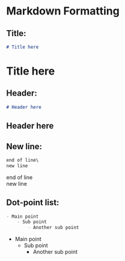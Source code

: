 # Markdown Formatting
## Title:
``` markdown
# Title here
```
# Title here
## Header:
``` markdown
# Header here
```
## Header here
## New line:
``` markdown
end of line\
new line
```
end of line\
new line
## Dot-point list:
``` markdown
- Main point
    - Sub point
        - Another sub point
```
- Main point
    - Sub point
        - Another sub point